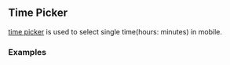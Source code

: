 ## Time Picker

[time picker](https://material.google.com/components/pickers.html#pickers-time-pickers) is used to select single time(hours: minutes) in mobile.

### Examples
